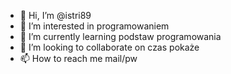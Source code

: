 - 👋 Hi, I’m @istri89
- 👀 I’m interested in programowaniem
- 🌱 I’m currently learning podstaw programowania
- 💞️ I’m looking to collaborate on czas pokaże
- 📫 How to reach me mail/pw

<!---
istri89/istri89 is a ✨ special ✨ repository because its `README.md` (this file) appears on your GitHub profile.
You can click the Preview link to take a look at your changes.
--->
